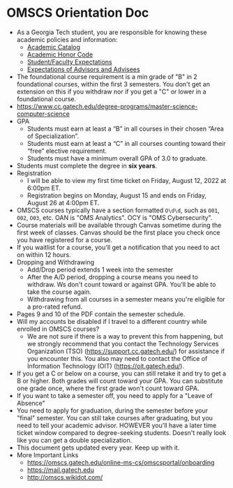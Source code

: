 # OMSCS Orientation Doc

- As a Georgia Tech student, you are responsible for knowing these academic policies and information:
	- [Academic Catalog](https://catalog.gatech.edu/)
	- [Academic Honor Code](https://policylibrary.gatech.edu/student-affairs/academic-honor-code)
	- [Student/Faculty Expectations](https://catalog.gatech.edu/rules/22/)
	- [Expectations of Advisors and Advisees](https://catalog.gatech.edu/academics/graduate/expectations/)
- The foundational course requirement is a min grade of "B" in 2 foundational courses, within the first 3 semesters. You don't get an extension on this if you withdraw nor if you get a "C" or lower in a foundational course.
- https://www.cc.gatech.edu/degree-programs/master-science-computer-science
- GPA
	- Students must earn at least a “B” in all courses in their chosen “Area of Specialization”.
	- Students must earn at least a “C” in all courses counting toward their “free” elective requirement.
	- Students must have a minimum overall GPA of 3.0 to graduate.
- Students must complete the degree in **six years**.
- Registration
	- I will be able to view my first time ticket on Friday, August 12, 2022 at 6:00pm ET.
	- Registration begins on Monday, August 15 and ends on Friday, August 26 at 4:00pm ET.
- OMSCS courses typically have a section formatted `O\d\d`, such as `O01`, `O02`, `O03`, etc. OAN is "OMS Analytics". OCY is "OMS Cybersecurity".
- Course materials will be available through Canvas sometime during the first week of classes. Canvas should be the first place you check once you have registered for a course.
- If you waitlist for a course, you'll get a notification that you need to act on within 12 hours.
- Dropping and Withdrawing
	- Add/Drop period extends 1 week into the semester
	- After the A/D period, dropping a course means you need to withdraw. Ws don't count toward or against GPA. You'll be able to take the course again.
	- Withdrawing from all courses in a semester means you're eligible for a pro-rated refund.
- Pages 9 and 10 of the PDF contain the semester schedule.
- Will my accounts be disabled if I travel to a different country while enrolled in OMSCS courses?
	- We are not sure if there is a way to prevent this from happening, but we strongly recommend that you contact the Technology Services Organization (TSO) (https://support.cc.gatech.edu/) for assistance if you encounter this. You also may need to contact the Office of Information Technology (OIT) (https://oit.gatech.edu/).
- If you get a C or below on a course, you can still retake it and try to get a B or higher. Both grades will count toward your GPA. You can substitute one grade once, where the first grade won't count toward GPA.
- If you want to take a semester off, you need to apply for a "Leave of Absence"
- You need to apply for graduation, during the semester before your "final" semester. You can still take courses after graduating, but you need to tell your academic advisor. HOWEVER you'll have a later time ticket window compared to degree-seeking students. Doesn't really look like you can get a double specialization.
- This document gets updated every year. Keep up with it.
- More Important Links
	- https://omscs.gatech.edu/online-ms-cs/omscsportal/onboarding
	- https://mail.gatech.edu
	- http://omscs.wikidot.com/